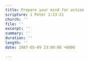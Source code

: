 ```yaml
---
title: Prepare your mind for action
scripture: 1 Peter 1:13-21
church: ''
file: ''
excerpt: ''
summary: ''
duration: ''
length: ''
date: 1987-05-09 23:00:00 +0000

---
```


